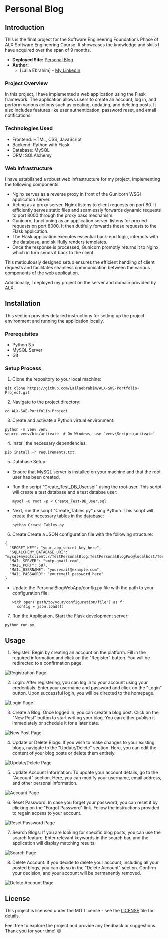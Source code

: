 # Personal Blog


## Introduction

This is the final project for the Software Engineering Foundations Phase of ALX Software Engineering Course. It showcases the knowledge and skills I have acquired over the span of 9 months.

- **Deployed Site:** [Personal Blog](http://www.personalblog.lailaebrahim.tech/Landing-Page)
- **Author:**
  - [Laila Ebrahim] - [My LinkedIn](www.linkedin.com/in/laila-ebrahim-574890241)

### Project Overview

In this project, I have implemented a web application using the Flask framework. The application allows users to create an account, log in, and perform various actions such as creating, updating, and deleting posts. It also includes features like user authentication, password reset, and email notifications.

### Technologies Used

- Frontend: HTML, CSS, JavaScript
- Backend: Python with Flask
- Database: MySQL
- ORM: SQLAlchemy

### Web Infrastructure

I have established a robust web infrastructure for my project, implementing the following components:

- Nginx serves as a reverse proxy in front of the Gunicorn WSGI application server.
- Acting as a proxy server, Nginx listens to client requests on port 80. It efficiently serves static files and seamlessly forwards dynamic requests to port 8000 through the proxy pass mechanism.
- Gunicorn, functioning as an application server, listens for proxied requests on port 8000. It then dutifully forwards these requests to the Flask application.
- The Flask application executes essential back-end logic, interacts with the database, and skillfully renders templates.
- Once the response is processed, Gunicorn promptly returns it to Nginx, which in turn sends it back to the client.

This meticulously designed setup ensures the efficient handling of client requests and facilitates seamless communication between the various components of the web application.

Additionally, I deployed my project on the server and domain provided by ALX.


## Installation 

This section provides detailed instructions for setting up the project environment and running the application locally.

### Prerequisites

- Python 3.x
- MySQL Server
- Git

### Setup Process
1. Clone the repository to your local machine:

  ```
  git clone https://github.com/Lailaebrahim/ALX-SWE-Portfolio-Project.git
  ```
2. Navigate to the project directory:

  ```
  cd ALX-SWE-Portfolio-Project
  ```
3. Create and activate a Python virtual environment:

  ```
  python -m venv venv
  source venv/bin/activate  # On Windows, use `venv\Scripts\activate`
  ```
4. Install the necessary dependencies:

  ```
  pip install -r requirements.txt
  ```

5. Database Setup:

- Ensure that MySQL server is installed on your machine and that the root user has been created.

- Run the script "Create_Test_DB_User.sql" using the root user. This script will create a test database  and a test databse user:

  ```
  mysql -u root -p < Create_Test-DB_User.sql
  ```

- Next, run the script "Create_Tables.py" using Python. This script will create the necessary tables in the database:

  ```
  python Create_Tables.py
  ```

6. Create Create a JSON configuration file with the following structure:

  ```
  {
    "SECRET_KEY": "your_app_secret_key_here",
    "SQLALCHEMY_DATABASE_URI": "mysql+mysqlclient://TestPersonalBlog:TestPersonalBlogPwd@localhost/TestPersonalBlogDB",
    "MAIL_SERVER": "smtp.gmail.com",
    "MAIL_PORT": 587,
    "MAIL_USERNAME": "youremail@example.com",
    "MAIL_PASSWORD": "youremail_password_here"
  }
  ```

- Update the PersonalBlogWebApp/config.py file with the path to your configuration file:

  ```
  with open('path/to/your/configuration/file') as f:
    config = json.load(f)
  ```
7. Run the Application, Start the Flask development server:

  ```
  python run.py
  ```

## Usage


1. Register: Begin by creating an account on the platform. Fill in the required information and click on the "Register" button. You will be redirected to a confirmation page.

![Registration Page](PersonalBlogWebApp/static/landing_page/register.png)

2. Login: After registering, you can log in to your account using your credentials. Enter your username and password and click on the "Login" button. Upon successful login, you will be directed to the homepage.

![Login Page](PersonalBlogWebApp/static/landing_page/login.png)

3. Create a Blog: Once logged in, you can create a blog post. Click on the "New Post" button to start writing your blog. You can either publish it immediately or schedule it for a later date.

![New Post Page](PersonalBlogWebApp/static/landing_page/new_post.png)

4. Update or Delete Blogs: If you wish to make changes to your existing blogs, navigate to the "Update/Delete" section. Here, you can edit the content of your blog posts or delete them entirely.

![Update/Delete Page](PersonalBlogWebApp/static/landing_page/update_delete.png)

5. Update Account Information: To update your account details, go to the "Account" section. Here, you can modify your username, email address, and other personal information.

![Account Page](PersonalBlogWebApp/static/landing_page/account.png)

6. Reset Password: In case you forget your password, you can reset it by clicking on the "Forgot Password" link. Follow the instructions provided to regain access to your account.

![Reset Password Page](PersonalBlogWebApp/static/landing_page/reset_password.png)

7. Search Blogs: If you are looking for specific blog posts, you can use the search feature. Enter relevant keywords in the search bar, and the application will display matching results.

![Search Page](PersonalBlogWebApp/static/landing_page/search.png)

8. Delete Account: If you decide to delete your account, including all your posted blogs, you can do so in the "Delete Account" section. Confirm your decision, and your account will be permanently removed.

![Delete Account Page](PersonalBlogWebApp/static/landing_page/delete_account.png)


## License

This project is licensed under the MIT License - see the [LICENSE](LICENSE) file for details.


Feel free to explore the project and provide any feedback or suggestions. Thank you for your time! 😊
